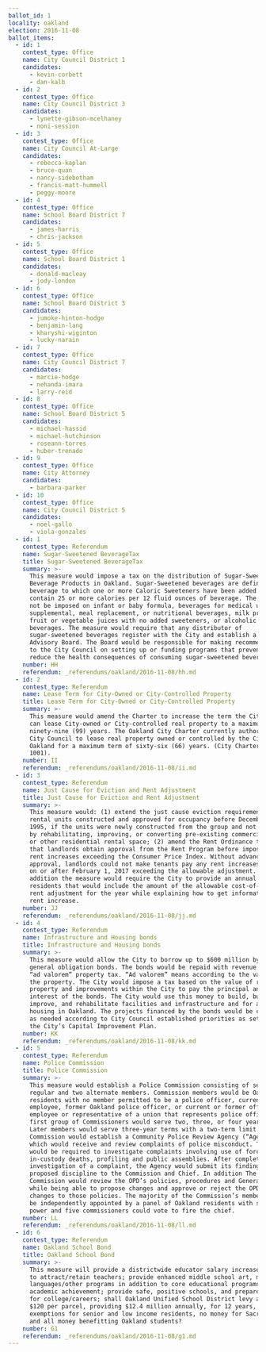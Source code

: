 ```yaml
---
ballot_id: 1
locality: oakland
election: 2016-11-08
ballot_items:
  - id: 1
    contest_type: Office
    name: City Council District 1
    candidates:
      - kevin-corbett
      - dan-kalb
  - id: 2
    contest_type: Office
    name: City Council District 3
    candidates:
      - lynette-gibson-mcelhaney
      - noni-session
  - id: 3
    contest_type: Office
    name: City Council At-Large
    candidates:
      - rebecca-kaplan
      - bruce-quan
      - nancy-sidebotham
      - francis-matt-hummell
      - peggy-moore
  - id: 4
    contest_type: Office
    name: School Board District 7
    candidates:
      - james-harris
      - chris-jackson
  - id: 5
    contest_type: Office
    name: School Board District 1
    candidates:
      - donald-macleay
      - jody-london
  - id: 6
    contest_type: Office
    name: School Board District 3
    candidates:
      - jumoke-hinton-hodge
      - benjamin-lang
      - kharyshi-wiginton
      - lucky-narain
  - id: 7
    contest_type: Office
    name: City Council District 7
    candidates:
      - marcie-hodge
      - nehanda-imara
      - larry-reid
  - id: 8
    contest_type: Office
    name: School Board District 5
    candidates:
      - michael-hassid
      - michael-hutchinson
      - roseann-torres
      - huber-trenado
  - id: 9
    contest_type: Office
    name: City Attorney
    candidates:
      - barbara-parker
  - id: 10
    contest_type: Office
    name: City Council District 5
    candidates:
      - noel-gallo
      - viola-gonzales
  - id: 1
    contest_type: Referendum
    name: Sugar-Sweetened BeverageTax
    title: Sugar-Sweetened BeverageTax
    summary: >-
      This measure would impose a tax on the distribution of Sugar-Sweetened
      Beverage Products in Oakland. Sugar-Sweetened beverages are defined as any
      beverage to which one or more Caloric Sweeteners have been added and that
      contain 25 or more calories per 12 fluid ounces of beverage. The tax would
      not be imposed on infant or baby formula, beverages for medical use,
      supplemental, meal replacement, or nutritional beverages, milk products,
      fruit or vegetable juices with no added sweeteners, or alcoholic
      beverages. The measure would require that any distributor of
      sugar-sweetened beverages register with the City and establish a Community
      Advisory Board. The Board would be responsible for making recommendations
      to the City Council on setting up or funding programs that prevent or
      reduce the health consequences of consuming sugar-sweetened beverages.
    number: HH
    referendum: _referendums/oakland/2016-11-08/hh.md
  - id: 2
    contest_type: Referendum
    name: Lease Term for City-Owned or City-Controlled Property
    title: Lease Term for City-Owned or City-Controlled Property
    summary: >-
      This measure would amend the Charter to increase the term the City Council
      can lease City-owned or City-controlled real property to a maximum of
      ninety-nine (99) years. The Oakland City Charter currently authorizes the
      City Council to lease real property owned or controlled by the City of
      Oakland for a maximum term of sixty-six (66) years. (City Charter Section
      1001).
    number: II
    referendum: _referendums/oakland/2016-11-08/ii.md
  - id: 3
    contest_type: Referendum
    name: Just Cause for Eviction and Rent Adjustment
    title: Just Cause for Eviction and Rent Adjustment
    summary: >-
      This measure would: (1) extend the just cause eviction requirements to
      rental units constructed and approved for occupancy before December 31,
      1995, if the units were newly constructed from the group and not created
      by rehabilitating, improving, or converting pre-existing commercial space
      or other residential rental space; (2) amend the Rent Ordinance to require
      that landlords obtain approval from the Rent Program before imposing any
      rent increases exceeding the Consumer Price Index. Without advance
      approval, landlords could not make tenants pay any rent increases noticed
      on or after February 1, 2017 exceeding the allowable adjustment. In
      addition the measure would require the City to provide an annual notice to
      residents that would include the amount of the allowable cost-of-living
      rent adjustment for the year while explaining how to get information for a
      rent increase.
    number: JJ
    referendum: _referendums/oakland/2016-11-08/jj.md
  - id: 4
    contest_type: Referendum
    name: Infrastructure and Housing bonds
    title: Infrastructure and Housing bonds
    summary: >-
      This measure would allow the City to borrow up to $600 million by issuing
      general obligation bonds. The bonds would be repaid with revenue from an
      “ad valorem” property tax. “Ad valorem” means according to the value of
      the property. The City would impose a tax based on the value of real
      property and improvements within the City to pay the principal and
      interest of the bonds. The City would use this money to build, buy,
      improve, and rehabilitate facilities and infrastructure and for affordable
      housing in Oakland. The projects financed by the bonds would be completed
      as needed according to City Council established priorities as set forth in
      the City’s Capital Improvement Plan.
    number: KK
    referendum: _referendums/oakland/2016-11-08/kk.md
  - id: 5
    contest_type: Referendum
    name: Police Commission
    title: Police Commission
    summary: >-
      This measure would establish a Police Commission consisting of seven
      regular and two alternate members. Commission members would be Oakland
      residents with no member permitted to be a police officer, current City
      employee, former Oakland police officer, or current or former official,
      employee or representative of a union that represents police officers. The
      first group of Commissioners would serve two, three, or four year terms.
      Later members would serve three-year terms with a two-term limit. The
      Commission would establish a Community Police Review Agency (“Agency”)
      which would receive and review complaints of police misconduct. The Agency
      would be required to investigate complaints involving use of force,
      in-custody deaths, profiling and public assemblies. After completing its
      investigation of a complaint, the Agency would submit its findings and
      proposed discipline to the Commission and Chief. In addition The
      Commission would review the OPD’s policies, procedures and General Orders
      while being able to propose changes and approve or reject the OPD’s
      changes to those policies. The majority of the Commission’s members would
      be independently appointed by a panel of Oakland residents with subpoena
      power and five commissioners could vote to fire the chief.
    number: LL
    referendum: _referendums/oakland/2016-11-08/ll.md
  - id: 6
    contest_type: Referendum
    name: Oakland School Bond
    title: Oakland School Bond
    summary: >-
      This measure will provide a districtwide educator salary increase designed
      to attract/retain teachers; provide enhanced middle school art, music,
      languages/other programs in addition to core educational programs; improve
      academic achievement; provide safe, positive schools, and prepare students
      for college/careers; shall Oakland Unified School District levy a tax of
      $120 per parcel, providing $12.4 million annually, for 12 years, with
      exemptions for senior and low income residents, no money for Sacramento,
      and all money benefitting Oakland students?
    number: G1
    referendum: _referendums/oakland/2016-11-08/g1.md
---
```


